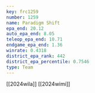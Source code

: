 ```yaml
---
key: frc1259
number: 1259
name: Paradigm Shift
epa_end: 20.12
auto_epa_end: 8.05
teleop_epa_end: 10.71
endgame_epa_end: 1.36
winrate: 0.4318
district_epa_rank: 442
district_epa_percentile: 0.7546
type: Team
---
```

[[2024wila]]
[[2024wimi]]
